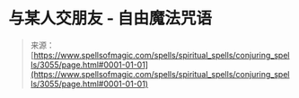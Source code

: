 <!--yml

category: 未分类

date: 2024-06-12 18:36:49

-->

# 与某人交朋友 - 自由魔法咒语

> 来源：[https://www.spellsofmagic.com/spells/spiritual_spells/conjuring_spells/3055/page.html#0001-01-01](https://www.spellsofmagic.com/spells/spiritual_spells/conjuring_spells/3055/page.html#0001-01-01)
